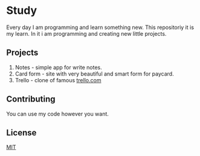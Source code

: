 # Study

 Every day I am programming and learn something new. This repositoriy it is my learn. In it i am programming and creating new little projects.
 
 ## Projects
 
 1. Notes - simple app for write notes.
 2. Card form - site with very beautiful and smart form for paycard.
 3. Trello - clone of famous [trello.com](https://trello.com/)

## Contributing
You can use my code however you want.

## License
[MIT](https://choosealicense.com/licenses/mit/)
